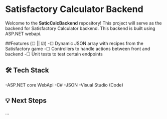 # Satisfactory Calculator Backend

Welcome to the **SaticCalcBackend** repository! This project will serve as the backend for Satisfactory Calculator backend. This backend is built using ASP.NET webapi.

##Features (☐ || ☑)
-☐ Dynamic JSON array with recipes from the Satisfactory game
-☐ Controllers to handle actions between front and backend
-☐ Unit tests to test certain endpoints

## 🛠️ Tech Stack
-ASP.NET core WebApi
-C#
-JSON
-Visual Studio (Code)

## 💡 Next Steps
...
